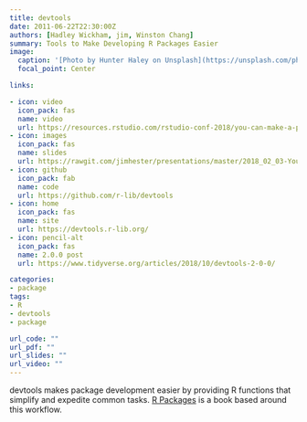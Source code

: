 ```yaml
---
title: devtools
date: 2011-06-22T22:30:00Z
authors: [Hadley Wickham, jim, Winston Chang]
summary: Tools to Make Developing R Packages Easier
image:
  caption: '[Photo by Hunter Haley on Unsplash](https://unsplash.com/photos/wEJK4q_YlNQ)'
  focal_point: Center

links:

- icon: video
  icon_pack: fas
  name: video
  url: https://resources.rstudio.com/rstudio-conf-2018/you-can-make-a-package-in-20-minutes-jim-hester
- icon: images
  icon_pack: fas
  name: slides
  url: https://rawgit.com/jimhester/presentations/master/2018_02_03-You-can-make-a-package-in-20-minutes/2018_02_03-rstudio_conf-You_can_make_a_package_in_20_minutes.html
- icon: github
  icon_pack: fab
  name: code
  url: https://github.com/r-lib/devtools
- icon: home
  icon_pack: fas
  name: site
  url: https://devtools.r-lib.org/
- icon: pencil-alt
  icon_pack: fas
  name: 2.0.0 post
  url: https://www.tidyverse.org/articles/2018/10/devtools-2-0-0/

categories:
- package
tags:
- R
- devtools
- package

url_code: ""
url_pdf: ""
url_slides: ""
url_video: ""
---
```


devtools makes package development easier by providing R functions that
simplify and expedite common tasks. [R Packages](https://r-pkgs.org/) is a book
based around this workflow.

<script src="//fast.wistia.com/embed/medias/z266uep8zc.jsonp" async></script>
<script src="//fast.wistia.com/assets/external/E-v1.js" async></script>
<div class="wistia_responsive_padding" style="padding:56.25% 0 0 0;position:relative;">
<div class="wistia_responsive_wrapper" style="height:100%;left:0;position:absolute;top:0;width:100%;">
<div class="wistia_embed wistia_async_z266uep8zc popover=true popoverAnimateThumbnail=true" style="height:100%;width:100%">&nbsp;</div></div></div>
